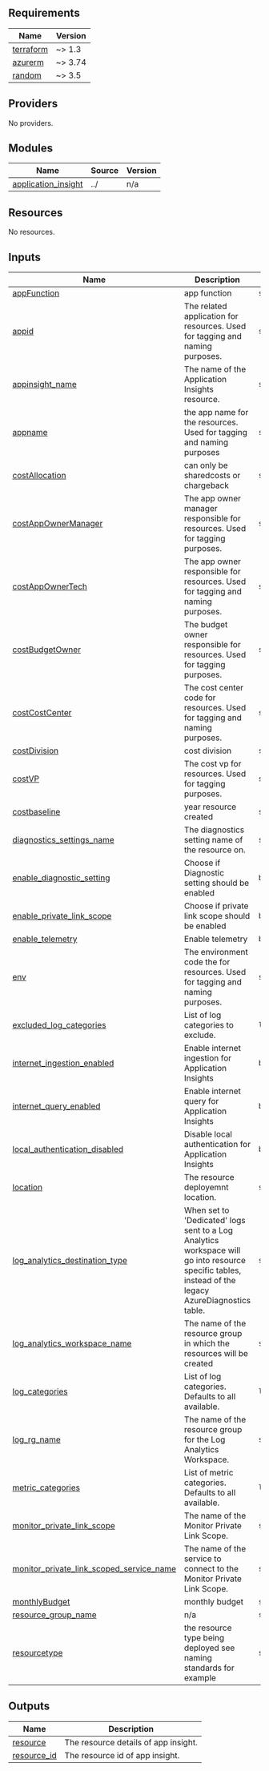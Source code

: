 <!-- BEGIN_TF_DOCS -->
## Requirements

| Name | Version |
|------|---------|
| <a name="requirement_terraform"></a> [terraform](#requirement\_terraform) | ~> 1.3 |
| <a name="requirement_azurerm"></a> [azurerm](#requirement\_azurerm) | ~> 3.74 |
| <a name="requirement_random"></a> [random](#requirement\_random) | ~> 3.5 |

## Providers

No providers.

## Modules

| Name | Source | Version |
|------|--------|---------|
| <a name="module_application_insight"></a> [application\_insight](#module\_application\_insight) | ../ | n/a |

## Resources

No resources.

## Inputs

| Name | Description | Type | Default | Required |
|------|-------------|------|---------|:--------:|
| <a name="input_appFunction"></a> [appFunction](#input\_appFunction) | app function | `string` | `""` | no |
| <a name="input_appid"></a> [appid](#input\_appid) | The related application for resources. Used for tagging and naming purposes. | `string` | `""` | no |
| <a name="input_appinsight_name"></a> [appinsight\_name](#input\_appinsight\_name) | The name of the Application Insights resource. | `string` | n/a | yes |
| <a name="input_appname"></a> [appname](#input\_appname) | the app name for the resources.  Used for tagging and naming purposes | `string` | `""` | no |
| <a name="input_costAllocation"></a> [costAllocation](#input\_costAllocation) | can only be sharedcosts or chargeback | `string` | `""` | no |
| <a name="input_costAppOwnerManager"></a> [costAppOwnerManager](#input\_costAppOwnerManager) | The app owner manager responsible for resources. Used for tagging purposes. | `string` | `""` | no |
| <a name="input_costAppOwnerTech"></a> [costAppOwnerTech](#input\_costAppOwnerTech) | The app owner responsible for resources. Used for tagging and naming purposes. | `string` | `""` | no |
| <a name="input_costBudgetOwner"></a> [costBudgetOwner](#input\_costBudgetOwner) | The budget owner responsible for resources. Used for tagging purposes. | `string` | `""` | no |
| <a name="input_costCostCenter"></a> [costCostCenter](#input\_costCostCenter) | The cost center code for resources. Used for tagging and naming purposes. | `string` | `""` | no |
| <a name="input_costDivision"></a> [costDivision](#input\_costDivision) | cost division | `string` | `""` | no |
| <a name="input_costVP"></a> [costVP](#input\_costVP) | The cost vp for resources. Used for tagging purposes. | `string` | `""` | no |
| <a name="input_costbaseline"></a> [costbaseline](#input\_costbaseline) | year resource created | `string` | `""` | no |
| <a name="input_diagnostics_settings_name"></a> [diagnostics\_settings\_name](#input\_diagnostics\_settings\_name) | The diagnostics setting name of the resource on. | `string` | n/a | yes |
| <a name="input_enable_diagnostic_setting"></a> [enable\_diagnostic\_setting](#input\_enable\_diagnostic\_setting) | Choose if Diagnostic setting should be enabled | `bool` | `true` | no |
| <a name="input_enable_private_link_scope"></a> [enable\_private\_link\_scope](#input\_enable\_private\_link\_scope) | Choose if private link scope should be enabled | `bool` | `false` | no |
| <a name="input_enable_telemetry"></a> [enable\_telemetry](#input\_enable\_telemetry) | Enable telemetry | `bool` | `true` | no |
| <a name="input_env"></a> [env](#input\_env) | The environment code the for resources. Used for tagging and naming purposes. | `string` | `""` | no |
| <a name="input_excluded_log_categories"></a> [excluded\_log\_categories](#input\_excluded\_log\_categories) | List of log categories to exclude. | `list(string)` | `[]` | no |
| <a name="input_internet_ingestion_enabled"></a> [internet\_ingestion\_enabled](#input\_internet\_ingestion\_enabled) | Enable internet ingestion for Application Insights | `bool` | `true` | no |
| <a name="input_internet_query_enabled"></a> [internet\_query\_enabled](#input\_internet\_query\_enabled) | Enable internet query for Application Insights | `bool` | `false` | no |
| <a name="input_local_authentication_disabled"></a> [local\_authentication\_disabled](#input\_local\_authentication\_disabled) | Disable local authentication for Application Insights | `bool` | `false` | no |
| <a name="input_location"></a> [location](#input\_location) | The resource deployemnt location. | `string` | `""` | no |
| <a name="input_log_analytics_destination_type"></a> [log\_analytics\_destination\_type](#input\_log\_analytics\_destination\_type) | When set to 'Dedicated' logs sent to a Log Analytics workspace will go into resource specific tables, instead of the legacy AzureDiagnostics table. | `string` | `"AzureDiagnostics"` | no |
| <a name="input_log_analytics_workspace_name"></a> [log\_analytics\_workspace\_name](#input\_log\_analytics\_workspace\_name) | The name of the resource group in which the resources will be created | `string` | `""` | no |
| <a name="input_log_categories"></a> [log\_categories](#input\_log\_categories) | List of log categories. Defaults to all available. | `list(string)` | `null` | no |
| <a name="input_log_rg_name"></a> [log\_rg\_name](#input\_log\_rg\_name) | The name of the resource group for the Log Analytics Workspace. | `string` | n/a | yes |
| <a name="input_metric_categories"></a> [metric\_categories](#input\_metric\_categories) | List of metric categories. Defaults to all available. | `list(string)` | `null` | no |
| <a name="input_monitor_private_link_scope"></a> [monitor\_private\_link\_scope](#input\_monitor\_private\_link\_scope) | The name of the Monitor Private Link Scope. | `string` | `null` | no |
| <a name="input_monitor_private_link_scoped_service_name"></a> [monitor\_private\_link\_scoped\_service\_name](#input\_monitor\_private\_link\_scoped\_service\_name) | The name of the service to connect to the Monitor Private Link Scope. | `string` | `null` | no |
| <a name="input_monthlyBudget"></a> [monthlyBudget](#input\_monthlyBudget) | monthly budget | `string` | `""` | no |
| <a name="input_resource_group_name"></a> [resource\_group\_name](#input\_resource\_group\_name) | n/a | `string` | `""` | no |
| <a name="input_resourcetype"></a> [resourcetype](#input\_resourcetype) | the resource type being deployed see naming standards for example | `string` | `""` | no |

## Outputs

| Name | Description |
|------|-------------|
| <a name="output_resource"></a> [resource](#output\_resource) | The resource details of app insight. |
| <a name="output_resource_id"></a> [resource\_id](#output\_resource\_id) | The resource id of app insight. |
<!-- END_TF_DOCS -->